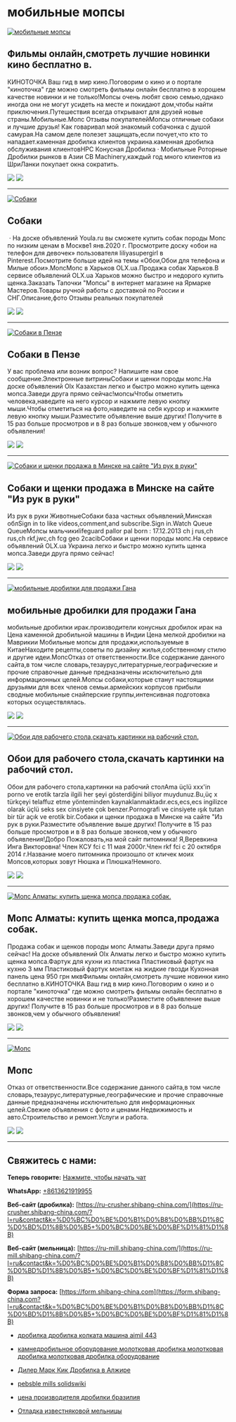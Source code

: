 # мобильные мопсы

<a href="https://swt.shibang-china.com/?l=ru&img&k=%D0%BC%D0%BE%D0%B1%D0%B8%D0%BB%D1%8C%D0%BD%D1%8B%D0%B5+%D0%BC%D0%BE%D0%BF%D1%81%D1%8B" target="_blank">![мобильные мопсы](http://static.shibang-china.com/all-800x300/1014.jpg)</a>

## Фильмы онлайн,смотреть лучшие новинки кино бесплатно в.
КИНОТОЧКА Ваш гид в мир кино.Поговорим о кино и о портале &quot;киноточка&quot; где можно смотреть фильмы онлайн бесплатно в хорошем качестве новинки и не только!Мопсы очень любят свою семью,однако иногда они не могут усидеть на месте и покидают дом,чтобы найти приключения.Путешествия всегда открывают для друзей новые страны.Мобильные.Мопс Отзывы покупателейМопсы отличные собаки и лучшие друзья! Как говаривал мой знакомый собачонка с душой самурая.На самом деле полезет защищать,если почует,что кто то нападает.каменная дробилка клиентов украина.каменная дробилка обслуживания клиентовHPC Конусная Дробилка &#183; Мобильные Роторные Дробилки рынков в Азии CB Machinery,каждый год много клиентов из ШриЛанки покупает окна сократить.


<a href="https://whatsapp.shibangsoft.com/WhatsApp.php" target="_blank" title="WhatsApp">![](http://static.shibang-china.com/icon/whatsapp.png)</a> <a href="https://swt.shibang-china.com/?l=ru&icon&k=%D0%BC%D0%BE%D0%B1%D0%B8%D0%BB%D1%8C%D0%BD%D1%8B%D0%B5+%D0%BC%D0%BE%D0%BF%D1%81%D1%8B" target="_blank">![](http://static.shibang-china.com/icon/chat-ru.png)</a>

---

<a href="https://swt.shibang-china.com/?l=ru&img&k=%D0%BC%D0%BE%D0%B1%D0%B8%D0%BB%D1%8C%D0%BD%D1%8B%D0%B5+%D0%BC%D0%BE%D0%BF%D1%81%D1%8B" target="_blank">![Собаки](http://static.shibang-china.com/all-800x300/324.jpg)</a>

## Собаки
&nbsp;&#0183;&#32;На доске объявлений Youla.ru вы сможете купить собак породы Мопс по низким ценам в Москве1 янв.2020 г. Просмотрите доску &#171;обои на телефон для девочек&#187; пользователя liliyasupergirl в Pinterest.Посмотрите больше идей на темы &#171;Обои,Обои для телефона и Милые обои&#187;.МопсМопс в Харьков OLX.ua.Продажа собак Харьков.В сервисе объявлений OLX.ua Харьков можно быстро и недорого купить щенка.Заказать Тапочки &quot;Мопсы&quot; в интернет магазине на Ярмарке Мастеров.Товары ручной работы с доставкой по России и СНГ.Описание,фото Отзывы реальных покупателей


<a href="https://whatsapp.shibangsoft.com/WhatsApp.php" target="_blank" title="WhatsApp">![](http://static.shibang-china.com/icon/whatsapp.png)</a> <a href="https://swt.shibang-china.com/?l=ru&icon&k=%D0%BC%D0%BE%D0%B1%D0%B8%D0%BB%D1%8C%D0%BD%D1%8B%D0%B5+%D0%BC%D0%BE%D0%BF%D1%81%D1%8B" target="_blank">![](http://static.shibang-china.com/icon/chat-ru.png)</a>

---

<a href="https://swt.shibang-china.com/?l=ru&img&k=%D0%BC%D0%BE%D0%B1%D0%B8%D0%BB%D1%8C%D0%BD%D1%8B%D0%B5+%D0%BC%D0%BE%D0%BF%D1%81%D1%8B" target="_blank">![Собаки в Пензе](http://static.shibang-china.com/all-800x300/1272.jpg)</a>

## Собаки в Пензе
У вас проблема или возник вопрос? Напишите нам свое сообщение.Электронные витриныСобаки и щенки породы мопс.На доске объявлений Olx Казахстан легко и быстро можно купить щенка мопса.Заведи друга прямо сейчас!мопсыЧтобы отметить человека,наведите на него курсор и нажмите левую кнопку мыши.Чтобы отметиться на фото,наведите на себя курсор и нажмите левую кнопку мыши.Разместите объявление выше других! Получите в 15 раз больше просмотров и в 8 раз больше звонков,чем у обычного объявления!


<a href="https://whatsapp.shibangsoft.com/WhatsApp.php" target="_blank" title="WhatsApp">![](http://static.shibang-china.com/icon/whatsapp.png)</a> <a href="https://swt.shibang-china.com/?l=ru&icon&k=%D0%BC%D0%BE%D0%B1%D0%B8%D0%BB%D1%8C%D0%BD%D1%8B%D0%B5+%D0%BC%D0%BE%D0%BF%D1%81%D1%8B" target="_blank">![](http://static.shibang-china.com/icon/chat-ru.png)</a>

---

<a href="https://swt.shibang-china.com/?l=ru&img&k=%D0%BC%D0%BE%D0%B1%D0%B8%D0%BB%D1%8C%D0%BD%D1%8B%D0%B5+%D0%BC%D0%BE%D0%BF%D1%81%D1%8B" target="_blank">![Собаки и щенки продажа в Минске на сайте &quot;Из рук в руки&quot;](http://static.shibang-china.com/all-800x300/1044.jpg)</a>

## Собаки и щенки продажа в Минске на сайте &quot;Из рук в руки&quot;
Из рук в руки ЖивотныеСобаки база частных объявлений,Минская облSign in to like videos,comment,and subscribe.Sign in.Watch Queue QueueМопсы мальчикиlifeguard pallor pal born : 17.12.2013 ch j rus,ch rus,ch rkf,jwc,ch fcg geo 2cacibСобаки и щенки породы мопс.На сервисе объявлений OLX.ua Украина легко и быстро можно купить щенка мопса.Заведи друга прямо сейчас!


<a href="https://whatsapp.shibangsoft.com/WhatsApp.php" target="_blank" title="WhatsApp">![](http://static.shibang-china.com/icon/whatsapp.png)</a> <a href="https://swt.shibang-china.com/?l=ru&icon&k=%D0%BC%D0%BE%D0%B1%D0%B8%D0%BB%D1%8C%D0%BD%D1%8B%D0%B5+%D0%BC%D0%BE%D0%BF%D1%81%D1%8B" target="_blank">![](http://static.shibang-china.com/icon/chat-ru.png)</a>

---

<a href="https://swt.shibang-china.com/?l=ru&img&k=%D0%BC%D0%BE%D0%B1%D0%B8%D0%BB%D1%8C%D0%BD%D1%8B%D0%B5+%D0%BC%D0%BE%D0%BF%D1%81%D1%8B" target="_blank">![мобильные дробилки для продажи Гана](http://static.shibang-china.com/all-800x300/571.jpg)</a>

## мобильные дробилки для продажи Гана
мобильные дробилки ирак.производители конусных дробилок ирак на Цена каменной дробильной машины в Индии Цена мелкой дробилки на Маврикии Мобильные мопсы для продажи,используемые в КитаеНаходите рецепты,советы по дизайну жилья,собственному стилю и другие идеи.МопсОтказ от ответственности.Все содержание данного сайта,в том числе словарь,тезаурус,литературные,географические и прочие справочные данные предназначены исключительно для информационных целей.Мопсы собаки,которые станут настоящими друзьями для всех членов семьи.армейских корпусов прибыли сводные мобильные снайперские группы,интенсивная подготовка которых осуществлялась.


<a href="https://whatsapp.shibangsoft.com/WhatsApp.php" target="_blank" title="WhatsApp">![](http://static.shibang-china.com/icon/whatsapp.png)</a> <a href="https://swt.shibang-china.com/?l=ru&icon&k=%D0%BC%D0%BE%D0%B1%D0%B8%D0%BB%D1%8C%D0%BD%D1%8B%D0%B5+%D0%BC%D0%BE%D0%BF%D1%81%D1%8B" target="_blank">![](http://static.shibang-china.com/icon/chat-ru.png)</a>

---

<a href="https://swt.shibang-china.com/?l=ru&img&k=%D0%BC%D0%BE%D0%B1%D0%B8%D0%BB%D1%8C%D0%BD%D1%8B%D0%B5+%D0%BC%D0%BE%D0%BF%D1%81%D1%8B" target="_blank">![Обои для рабочего стола,скачать картинки на рабочий стол.](http://static.shibang-china.com/all-800x300/183.jpg)</a>

## Обои для рабочего стола,скачать картинки на рабочий стол.
Обои для рабочего стола,картинки на рабочий столAma &#252;&#231;l&#252; xxx'in porno ve erotik tarzla ilgili her şeyi g&#246;sterdiğini biliyor muydunuz.Bu,&#252;&#231; x t&#252;rk&#231;eyi telaffuz etme y&#246;nteminden kaynaklanmaktadır.ecs,ecs,ecs ingilizce olarak &#252;&#231;l&#252; seks sex cinsiyete &#231;ok benzer.Pornografi ve cinsiyete ışık tutan bir t&#252;r a&#231;ık ve erotik bir.Собаки и щенки продажа в Минске на сайте &quot;Из рук в руки.Разместите объявление выше других! Получите в 15 раз больше просмотров и в 8 раз больше звонков,чем у обычного объявления!Добро Пожаловать,на мой сайт питомника! Я,Веревкина Инга Викторовна! Член КСУ fci с 11 мая 2000г.Член rkf fci с 20 октября 2014 г.Название моего питомника произошло от кличек моих Мопсов,которых зовут Нюшка и Плюшка!Немного.


<a href="https://whatsapp.shibangsoft.com/WhatsApp.php" target="_blank" title="WhatsApp">![](http://static.shibang-china.com/icon/whatsapp.png)</a> <a href="https://swt.shibang-china.com/?l=ru&icon&k=%D0%BC%D0%BE%D0%B1%D0%B8%D0%BB%D1%8C%D0%BD%D1%8B%D0%B5+%D0%BC%D0%BE%D0%BF%D1%81%D1%8B" target="_blank">![](http://static.shibang-china.com/icon/chat-ru.png)</a>

---

<a href="https://swt.shibang-china.com/?l=ru&img&k=%D0%BC%D0%BE%D0%B1%D0%B8%D0%BB%D1%8C%D0%BD%D1%8B%D0%B5+%D0%BC%D0%BE%D0%BF%D1%81%D1%8B" target="_blank">![Мопс Алматы: купить щенка мопса,продажа собак.](http://static.shibang-china.com/all-800x300/1164.jpg)</a>

## Мопс Алматы: купить щенка мопса,продажа собак.
Продажа собак и щенков породы мопс Алматы.Заведи друга прямо сейчас! На доске объявлений Olx Алматы легко и быстро можно купить щенка мопса.Фартук для кухни из пластика Пластиковый фартук на кухню 3 мм Пластиковый фартук монтаж на жидкие гвозди Кухонная панель цена 950 грн мквФильмы онлайн,смотреть лучшие новинки кино бесплатно в.КИНОТОЧКА Ваш гид в мир кино.Поговорим о кино и о портале &quot;киноточка&quot; где можно смотреть фильмы онлайн бесплатно в хорошем качестве новинки и не только!Разместите объявление выше других! Получите в 15 раз больше просмотров и в 8 раз больше звонков,чем у обычного объявления!


<a href="https://whatsapp.shibangsoft.com/WhatsApp.php" target="_blank" title="WhatsApp">![](http://static.shibang-china.com/icon/whatsapp.png)</a> <a href="https://swt.shibang-china.com/?l=ru&icon&k=%D0%BC%D0%BE%D0%B1%D0%B8%D0%BB%D1%8C%D0%BD%D1%8B%D0%B5+%D0%BC%D0%BE%D0%BF%D1%81%D1%8B" target="_blank">![](http://static.shibang-china.com/icon/chat-ru.png)</a>

---

<a href="https://swt.shibang-china.com/?l=ru&img&k=%D0%BC%D0%BE%D0%B1%D0%B8%D0%BB%D1%8C%D0%BD%D1%8B%D0%B5+%D0%BC%D0%BE%D0%BF%D1%81%D1%8B" target="_blank">![Мопс](http://static.shibang-china.com/all-800x300/933.jpg)</a>

## Мопс
Отказ от ответственности.Все содержание данного сайта,в том числе словарь,тезаурус,литературные,географические и прочие справочные данные предназначены исключительно для информационных целей.Свежие объявления с фото и ценами.Недвижимость и авто.Строительство и ремонт.Услуги и работа.

<a href="https://whatsapp.shibangsoft.com/WhatsApp.php" target="_blank" title="WhatsApp">![](http://static.shibang-china.com/icon/whatsapp.png)</a> <a href="https://swt.shibang-china.com/?l=ru&icon&k=%D0%BC%D0%BE%D0%B1%D0%B8%D0%BB%D1%8C%D0%BD%D1%8B%D0%B5+%D0%BC%D0%BE%D0%BF%D1%81%D1%8B" target="_blank">![](http://static.shibang-china.com/icon/chat-ru.png)</a>

---
## Свяжитесь с нами:

**Теперь говорите:** [Нажмите, чтобы начать чат](https://swt.shibang-china.com?l=ru&contact&k=%D0%BC%D0%BE%D0%B1%D0%B8%D0%BB%D1%8C%D0%BD%D1%8B%D0%B5+%D0%BC%D0%BE%D0%BF%D1%81%D1%8B)

**WhatsApp:**  [+8613621919955](https://whatsapp.shibangsoft.com/WhatsApp.php)

**Веб-сайт (дробилка):** [https://ru-crusher.shibang-china.com/](https://ru-crusher.shibang-china.com/?l=ru&contact&k=%D0%BC%D0%BE%D0%B1%D0%B8%D0%BB%D1%8C%D0%BD%D1%8B%D0%B5+%D0%BC%D0%BE%D0%BF%D1%81%D1%8B)

**Веб-сайт (мельница):** [https://ru-mill.shibang-china.com/](https://ru-mill.shibang-china.com/?l=ru&contact&k=%D0%BC%D0%BE%D0%B1%D0%B8%D0%BB%D1%8C%D0%BD%D1%8B%D0%B5+%D0%BC%D0%BE%D0%BF%D1%81%D1%8B)

**Форма запроса:** [https://form.shibang-china.com](https://form.shibang-china.com?l=ru&contact&k=%D0%BC%D0%BE%D0%B1%D0%B8%D0%BB%D1%8C%D0%BD%D1%8B%D0%B5+%D0%BC%D0%BE%D0%BF%D1%81%D1%8B)

* [дробилка дробилка колката машина aimil 443](../125/%D0%B4%D1%80%D0%BE%D0%B1%D0%B8%D0%BB%D0%BA%D0%B0%20%D0%B4%D1%80%D0%BE%D0%B1%D0%B8%D0%BB%D0%BA%D0%B0%20%D0%BA%D0%BE%D0%BB%D0%BA%D0%B0%D1%82%D0%B0%20%D0%BC%D0%B0%D1%88%D0%B8%D0%BD%D0%B0%20aimil%20443.md)

* [камнедробильное оборудование молотковая дробилка молотковая дробилка молотковая дробилка оборудование](../121/%D0%BA%D0%B0%D0%BC%D0%BD%D0%B5%D0%B4%D1%80%D0%BE%D0%B1%D0%B8%D0%BB%D1%8C%D0%BD%D0%BE%D0%B5%20%D0%BE%D0%B1%D0%BE%D1%80%D1%83%D0%B4%D0%BE%D0%B2%D0%B0%D0%BD%D0%B8%D0%B5%20%D0%BC%D0%BE%D0%BB%D0%BE%D1%82%D0%BA%D0%BE%D0%B2%D0%B0%D1%8F%20%D0%B4%D1%80%D0%BE%D0%B1%D0%B8%D0%BB%D0%BA%D0%B0%20%D0%BC%D0%BE%D0%BB%D0%BE%D1%82%D0%BA%D0%BE%D0%B2%D0%B0%D1%8F%20%D0%B4%D1%80%D0%BE%D0%B1%D0%B8%D0%BB%D0%BA%D0%B0%20%D0%BC%D0%BE%D0%BB%D0%BE%D1%82%D0%BA%D0%BE%D0%B2%D0%B0%D1%8F%20%D0%B4%D1%80%D0%BE%D0%B1%D0%B8%D0%BB%D0%BA%D0%B0%20%D0%BE%D0%B1%D0%BE%D1%80%D1%83%D0%B4%D0%BE%D0%B2%D0%B0%D0%BD%D0%B8%D0%B5.md)

* [Дилер Марк Кик Дробилка в Алжире](../123/%D0%94%D0%B8%D0%BB%D0%B5%D1%80%20%D0%9C%D0%B0%D1%80%D0%BA%20%D0%9A%D0%B8%D0%BA%20%D0%94%D1%80%D0%BE%D0%B1%D0%B8%D0%BB%D0%BA%D0%B0%20%D0%B2%20%D0%90%D0%BB%D0%B6%D0%B8%D1%80%D0%B5.md)

* [pebsble mills solidswiki](../122/pebsble%20mills%20solidswiki.md)

* [цена производителя дробилки бразилия](../123/%D1%86%D0%B5%D0%BD%D0%B0%20%D0%BF%D1%80%D0%BE%D0%B8%D0%B7%D0%B2%D0%BE%D0%B4%D0%B8%D1%82%D0%B5%D0%BB%D1%8F%20%D0%B4%D1%80%D0%BE%D0%B1%D0%B8%D0%BB%D0%BA%D0%B8%20%D0%B1%D1%80%D0%B0%D0%B7%D0%B8%D0%BB%D0%B8%D1%8F.md)

* [Отладка известняковой мельницы](../123/%D0%9E%D1%82%D0%BB%D0%B0%D0%B4%D0%BA%D0%B0%20%D0%B8%D0%B7%D0%B2%D0%B5%D1%81%D1%82%D0%BD%D1%8F%D0%BA%D0%BE%D0%B2%D0%BE%D0%B9%20%D0%BC%D0%B5%D0%BB%D1%8C%D0%BD%D0%B8%D1%86%D1%8B.md)